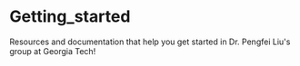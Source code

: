 # Getting_started
Resources and documentation that help you get started in Dr. Pengfei Liu's group at Georgia Tech! 
